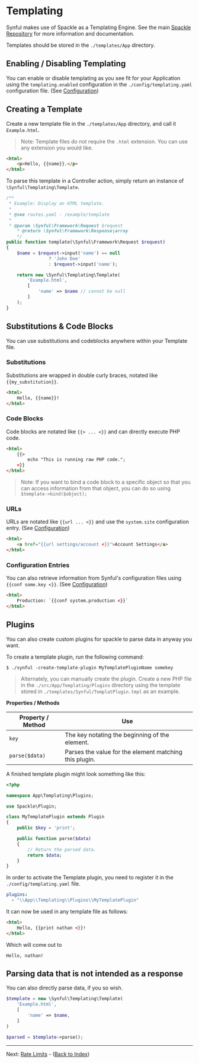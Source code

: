 # Templating

Synful makes use of Spackle as a Templating Engine. See the main [Spackle Repository](https://github.com/nathan-fiscaletti/spackle) for more information and documentation.

Templates should be stored in the `./templates/App` directory.

## Enabling / Disabling Templating

You can enable or disable templating as you see fit for your Application using the `templating.enabled` configuration in the `./config/templating.yaml` configuration file. (See [Configuration](./Configuration.md))

## Creating a Template

Create a new template file in the `./templates/App` directory, and call it `Example.html`.

> Note: Template files do not require the `.html` extension. You can use any extension you would like.

```html
<html>
    <p>Hello, {{name}}.</p>
</html>
```

To parse this template in a Controller action, simply return an instance of `\Synful\Templating\Template`.

```php
/**
 * Example: Display an HTML template.
 * 
 * @see routes.yaml - /example/template
 *
 * @param \Synful\Framework\Request $request
    * @return \Synful\Framework\Response|array
    */
public function template(\Synful\Framework\Request $request)
{
    $name = $request->input('name') == null
                ? 'John Doe'
                : $request->input('name');

    return new \Synful\Templating\Template(
        'Example.html',
        [
            'name' => $name // cannot be null
        ]
    );
}
```

## Substitutions & Code Blocks

You can use substitutions and codeblocks anywhere within your Template file.

### Substitutions

Substitutions are wrapped in double curly braces, notated like `{{my_substitution}}`.
```html
<html>
    Hello, {{name}}!
</html>
```

### Code Blocks

Code blocks are notated like `{{> ... <}}` and can directly execute PHP code.
```html
<html>
    {{>
        echo "This is running raw PHP code.";
    <}}
</html>
```

> Note: If you want to bind a code block to a specific object so that you can access information from that object, you can do so using `$template->bind($object);`

### URLs

URLs are notated like `{{url ... <}}` and use the `system.site` configuration entry. (See [Configuration](./Configuration.md))
```html
<html>
    <a href="{{url settings/account <}}">Account Settings</a>
</html>
```

### Configuration Entries

You can also retrieve information from Synful's configuration files using `{{conf some.key <}}`. (See [Configuration](./Configuration.md))
```html
<html>
    Production: `{{conf system.production <}}`
</html>
```

## Plugins

You can also create custom plugins for spackle to parse data in anyway you want.

To create a template plugin, run the following command:

```
$ ./synful -create-template-plugin MyTemplatePluginName somekey
```

> Alternately, you can manually create the plugin. Create a new PHP file in the `./src/App/Templating/Plugins` directory using the template stored in `./templates/Synful/TemplatPlugin.tmpl` as an example.

**Properties / Methods**

|Property / Method|Use|
|---|---|
|`key`|The key notating the beginning of the element.|
|`parse($data)`|Parses the value for the element matching this plugin.|

A finished template plugin might look something like this:

```php
<?php

namespace App\Templating\Plugins;

use Spackle\Plugin;

class MyTemplatePlugin extends Plugin
{
    public $key = 'print';

    public function parse($data)
    {
        // Return the parsed data.
        return $data;
    }
}
```

In order to activate the Template plugin, you need to register it in the `./config/templating.yaml` file.
```yaml
plugins:
  - "\\App\\Templating\\Plugins\\MyTemplatePlugin"
```

It can now be used in any template file as follows:

```html
<html>
    Hello, {{print nathan <}}!
</html>
```

Which will come out to

```
Hello, nathan!
```

## Parsing data that is not intended as a response

You can also directly parse data, if you so wish. 

```php
$template = new \Synful\Templating\Template(
    'Example.html',
    [
        'name' => $name,
    ]
)

$parsed = $template->parse();
```

---
Next: [Rate Limits](./Rate%20Limits.md) - ([Back to Index](./README.md))